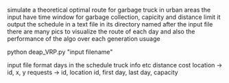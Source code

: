 simulate a theoretical optimal route for garbage truck in urban areas
the input have time window for garbage collection, capicity and distance limit
it output the schedule in a text file in its directory named after the input file
there are many pics to visualize the route of each day
and also the performance of the algo over each generation
usuage

python deap_VRP.py "input filename"


input file format
days in the schedule
truck info etc distance cost
location -> id, x, y
requests -> id, location id, first day, last day, capacity
